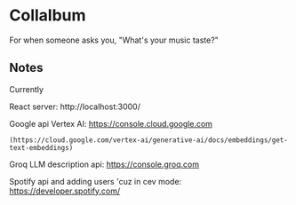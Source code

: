 # Collalbum
For when someone asks you, "What's your music taste?"


## Notes

Currently

React server: http://localhost:3000/

Google api Vertex AI: https://console.cloud.google.com

    (https://cloud.google.com/vertex-ai/generative-ai/docs/embeddings/get-text-embeddings)

Groq LLM description api: https://console.groq.com

Spotify api and adding users 'cuz in cev mode: https://developer.spotify.com/

